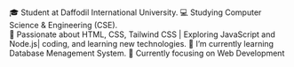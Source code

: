  🎓 Student at Daffodil International University.
 💻 Studying Computer Science & Engineering (CSE).  
 🚀 Passionate about HTML, CSS, Tailwind CSS | Exploring JavaScript and Node.js| coding, and learning new technologies. 
 🌱 I’m currently learning Database Menagement System.
 🔭 Currently focusing on Web Development
